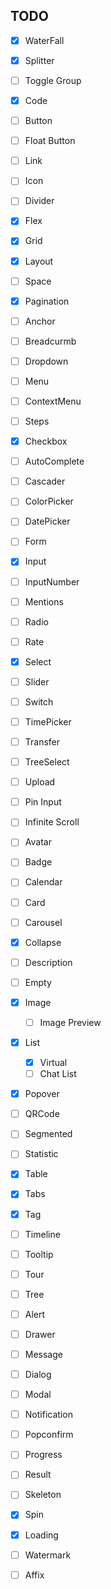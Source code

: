 ## TODO

-   [x] WaterFall
-   [x] Splitter
-   [ ] Toggle Group
-   [x] Code

-   [ ] Button
-   [ ] Float Button
-   [ ] Link
-   [ ] Icon
-   [ ] Divider
-   [x] Flex
-   [x] Grid
-   [x] Layout
-   [ ] Space

-   [x] Pagination
-   [ ] Anchor
-   [ ] Breadcurmb
-   [ ] Dropdown
-   [ ] Menu
-   [ ] ContextMenu
-   [ ] Steps

-   [x] Checkbox
-   [ ] AutoComplete
-   [ ] Cascader
-   [ ] ColorPicker
-   [ ] DatePicker
-   [ ] Form
-   [x] Input
-   [ ] InputNumber
-   [ ] Mentions
-   [ ] Radio
-   [ ] Rate
-   [x] Select
-   [ ] Slider
-   [ ] Switch
-   [ ] TimePicker
-   [ ] Transfer
-   [ ] TreeSelect
-   [ ] Upload
-   [ ] Pin Input
-   [ ] Infinite Scroll

-   [ ] Avatar
-   [ ] Badge
-   [ ] Calendar
-   [ ] Card
-   [ ] Carousel
-   [x] Collapse
-   [ ] Description
-   [ ] Empty
-   [x] Image
    -   [ ] Image Preview
-   [x] List
    -   [x] Virtual
    -   [ ] Chat List
-   [x] Popover
-   [ ] QRCode
-   [ ] Segmented
-   [ ] Statistic
-   [x] Table
-   [x] Tabs
-   [x] Tag
-   [ ] Timeline
-   [ ] Tooltip
-   [ ] Tour
-   [ ] Tree

-   [ ] Alert
-   [ ] Drawer
-   [ ] Message
-   [ ] Dialog
-   [ ] Modal
-   [ ] Notification
-   [ ] Popconfirm
-   [ ] Progress
-   [ ] Result
-   [ ] Skeleton
-   [x] Spin
-   [x] Loading
-   [ ] Watermark

-   [ ] Affix
